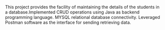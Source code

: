  This project provides the facility of maintaining the details of the students in a database.Implemented CRUD operations using Java as backend programming language. MYSQL relational database connectivity. Leveraged Postman software as the interface for sending retrieving data. 
